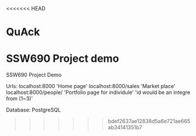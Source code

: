 <<<<<<< HEAD
# QuAck
SSW690 Project demo
=======
SSW690 Project Demo

Urls:
  localhost:8000  'Home page'
  localhost:8000/sales  'Market place'
  localhost:8000/people/<id>  'Portfolio page for individule' 'id would be an integre from (1~3)'


Database: PostgreSQL 
>>>>>>> bdef2637ae12838d5a6e721ae665ab34141351b7
